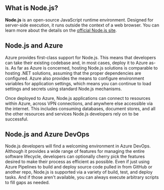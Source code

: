 ## What is Node.js?

**Node.js** is an open-source JavaScript runtime environment. Designed for server-side execution, it runs outside the context of a web browser. You can learn more about the details on the [official Node.js site](https://nodejs.org?azure-portal=true).

## Node.js and Azure

Azure provides first-class support for Node.js. This means that developers can take their existing codebase and, in most cases, deploy it to Azure as-is. As far as Azure is concerned, hosting Node.js solutions is comparable to hosting .NET solutions, assuming that the proper dependencies are configured. Azure also provides the means to configure environment variables for application settings, which means you can continue to load settings and secrets using standard Node.js mechanisms.

Once deployed to Azure, Node.js applications can connect to resources within Azure, across VPN connections, and anywhere else accessible via the internet. This includes consuming databases, document stores, and all the other resources and services Node.js developers rely on to be successful.

## Node.js and Azure DevOps

Node.js developers will find a welcoming environment in Azure DevOps. Although it provides a wide range of features for managing the entire software lifecycle, developers can optionally cherry pick the features desired to make their process as efficient as possible. Even if just using Azure Pipelines to build and deploy source code pulled in from GitHub or another repo, Node.js is supported via a variety of build, test, and deploy tasks. And if those aren't available, you can always execute arbitrary scripts to fill gaps as needed.